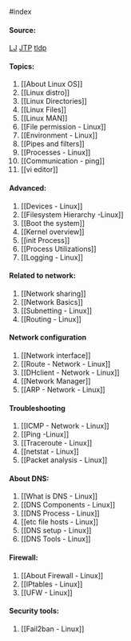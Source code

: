 #index 

#### Source:
[LJ](https://linuxjourney.com/)
[JTP](https://www.javatpoint.com/linux-tutorial)
[tldp](https://tldp.org/LDP/intro-linux/html/)

#### Topics:

1. [[About Linux OS]]
2. [[Linux distro]]
3. [[Linux Directories]]
4. [[Linux Files]]
5. [[Linux MAN]]
6. [[File permission - Linux]]
7. [[Environment - Linux]]
8. [[Pipes and filters]]
9. [[Processes - Linux]]
10. [[Communication - ping]]
11. [[vi editor]]

#### Advanced:

1. [[Devices - Linux]]
2. [[Filesystem Hierarchy -Linux]]
3. [[Boot the system]]
4. [[Kernel overview]]
5. [[init Process]]
6. [[Process Utilizations]]
7. [[Logging - Linux]]


#### Related to network:

1. [[Network sharing]]
2. [[Network Basics]]
3. [[Subnetting - Linux]]
4. [[Routing - Linux]]


#### Network configuration

1. [[Network interface]]
2. [[Route - Network - Linux]]
3. [[DHclient - Network - Linux]]
4. [[Network Manager]]
5. [[ARP - Network - Linux]]


#### Troubleshooting

1. [[ICMP - Network - Linux]]
2. [[Ping -Linux]]
3. [[Traceroute - Linux]]
4. [[netstat - Linux]]
5. [[Packet analysis - Linux]]


#### About DNS:

1. [[What is DNS - Linux]]
2. [[DNS Components - Linux]]
3. [[DNS Process - Linux]]
4. [[etc file hosts - Linux]]
5. [[DNS setup - Linux]]
6. [[DNS Tools - Linux]]


#### Firewall:

1. [[About Firewall - Linux]]
2. [[IPtables - Linux]]
3. [[UFW - Linux]]

#### Security tools:

1. [[Fail2ban - Linux]]
